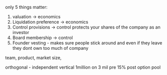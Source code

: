 only 5 things matter:
1. valuation -> economics
2. Liquidation preference -> economics
3. Control provisions -> control     protects your shares of the company as an investor
4. Board membership -> control
5. Founder vesting  - makes sure people stick around and even if they leave they dont own too much of company


team, product, market size, 


orthogonal - independent
vertical
1million on 3 mil pre 15% post option pool